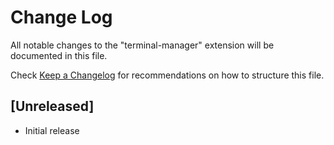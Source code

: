 # Change Log

All notable changes to the "terminal-manager" extension will be documented in this file.

Check [Keep a Changelog](http://keepachangelog.com/) for recommendations on how to structure this file.

## [Unreleased]

- Initial release